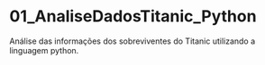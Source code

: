 # 01_AnaliseDadosTitanic_Python
Análise das informações dos sobreviventes do Titanic utilizando a linguagem python.

